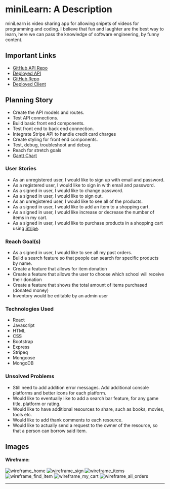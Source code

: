 # miniLearn: A Description

miniLearn is video sharing app for allowing snipets of videos for programming and coding. I believe that fun and laughter are the best way to learn, here we can pass the knowledge of software engineering, by funny content.

## Important Links

- [GitHub API Repo](https://github.com/worldwide-coders/educational-store-api)
- [Deployed API](https://thawing-basin-32932.herokuapp.com)
- [GitHub Repo](https://github.com/worldwide-coders/educational-store)
- [Deployed Client](https://worldwide-coders.github.io/educational-store/#/)

## Planning Story

- Create the API models and routes.
- Test API connections.
- Build basic front end components.
- Test front end to back end connection.
- Integrate Stripe API to handle credit card charges
- Create styling for front end components.
- Test, debug, troubleshoot and debug.
- Reach for stretch goals
- [Gantt Chart](https://docs.google.com/spreadsheets/d/1xvZ6CXHSKE_Q4nan2bH51XatrNw7pyXpcjKPrnNClT8/edit?usp=sharing)

### User Stories

- As an unregistered user, I would like to sign up with email and password.
- As a registered user, I would like to sign in with email and password.
- As a signed in user, I would like to change password.
- As a signed in user, I would like to sign out.
- As an unregistered user, I would like to see all of the products.
- As a signed in user, I would like to add an item to a shopping cart.
- As a signed in user, I would like increase or decrease the number of items in my cart.
- As a signed in user, I would like to purchase products in a shopping cart
  using [Stripe](https://stripe.com/docs/checkout).

### Reach Goal(s)
- As a signed in user, I would like to see all my past orders.
- Build a search feature so that people can search for specific products by name.
- Create a feature that allows for item donation
- Create a feature that allows the user to choose which school will receive their donation
- Create a feature that shows the total amount of items purchased (donated money)
- Inventory would be editable by an admin user

### Technologies Used

- React
- Javascript
- HTML
- CSS
- Bootstrap
- Express
- Stripeq
- Mongoose
- MongoDB

### Unsolved Problems

- Still need to add addition error messages.  Add additional console platforms and better icons for each platform.
- Would like to eventually like to add a search bar feature, for any game title, platform or rating.
- Would like to have additional resources to share, such as books, movies, tools etc.
- Would like to add thank comments to each resource.
- Would like to actually send a request to the owner of the resource, so that a person can borrow said item.

## Images

#### Wireframe:

![wireframe_home](https://i.imgur.com/BUdwuSM.png)
![wireframe_sign](https://i.imgur.com/6EKrtLd.png)
![wireframe_items](https://i.imgur.com/hfjnGcj.png)
![wireframe_find_item](https://i.imgur.com/DJap7q2.png)
![wireframe_my_cart](https://i.imgur.com/Bzne2Nj.png)
![wireframe_all_orders](https://i.imgur.com/VpQIY6p.png)

---
